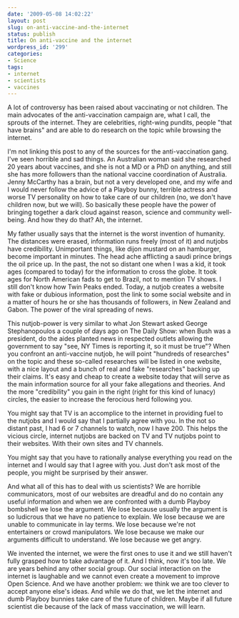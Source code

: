 ```yaml
---
date: '2009-05-08 14:02:22'
layout: post
slug: on-anti-vaccine-and-the-internet
status: publish
title: On anti-vaccine and the internet
wordpress_id: '299'
categories:
- Science
tags:
- internet
- scientists
- vaccines
---
```


A lot of controversy has been raised about vaccinating or not children. The main advocates of the anti-vaccination campaign are, what I call, the sprouts of the internet. They are celebrities, right-wing pundits, people "that have brains" and are able to do research on the topic while browsing the internet. 

I'm not linking this post to any of the sources for the anti-vaccination gang. I've seen horrible and sad things. An Australian woman said she researched 20 years about vaccines, and she is not a MD or a PhD on anything, and still she has more followers than the national vaccine coordination of Australia. Jenny McCarthy has a brain, but not a very developed one, and my wife and I would never follow the advice of a Playboy bunny, terrible actress and worse TV personality on how to take care of our children (no, we don't have children now, but we will). So basically these people have the power of bringing together a dark cloud against reason, science and community well-being. And how they do that? Ah, the internet.

My father usually says that the internet is the worst invention of humanity. The distances were erased, information runs freely (most of it) and nutjobs have credibility. Unimportant things, like dijon mustard on an hamburger, become important in minutes. The head ache afflicting a saudi prince brings the oil price up. In the past, the not so distant one when I was a kid, it took ages (compared to today) for the information to cross the globe. It took ages for North American fads to get to Brazil, not to mention TV shows. I still don't know how Twin Peaks ended. Today, a nutjob creates a website with fake or dubious information, post the link to some social website and in a matter of hours he or she has thousands of followers, in New Zealand and Gabon. The power of the viral spreading of news.

This nutjob-power is very similar to what Jon Stewart asked George Stephanopoulos a couple of days ago on The Daily Show: when Bush was a president, do the aides planted news in respected outlets allowing the government to say "see, NY Times is reporting it, so it must be true"? When you confront an anti-vaccine nutjob, he will point "hundreds of researches" on the topic and these so-called researches will be listed in one website, with a nice layout and a bunch of real and fake "researches" backing up their claims. It's easy and cheap to create a website today that will serve as the main information source for all your fake allegations and theories. And the more "credibility" you gain in the right (right for this kind of lunacy) circles, the easier to increase the ferocious herd following you. 

You might say that TV is an accomplice to the internet in providing fuel to the nutjobs and I would say that I partially agree with you. In the not so distant past, I had 6 or 7 channels to watch, now I have 200. This helps the vicious circle,  internet nutjobs are backed on TV and TV nutjobs point to their websites. With their own sites and TV channels.

You might say that you have to rationally analyse everything you read on the internet and I would say that I agree with you. Just don't ask most of the people, you might be surprised by their answer.

And what all of this has to deal with us scientists? We are horrible communicators, most of our websites are dreadful and do no contain any useful information and when we are confronted with a dumb Playboy bombshell we lose the argument. We lose because usually the argument is so ludicrous that we have no patience to explain. We lose because we are unable to communicate in lay terms. We lose because we're not entertainers or crowd manipulators. We lose because we make our arguments difficult to understand. We lose because we get angry.

We invented the internet, we were the first ones to use it and we still haven't fully grasped how to take advantage of it. And I think, now it's too late. We are years behind any other social group. Our social interaction on the internet is laughable and we cannot even create a movement to improve Open Science. And we have another problem: we think we are too clever to accept anyone else's ideas. And while we do that, we let the internet and dumb Playboy bunnies take care of the future of children. Maybe if all future scientist die because of the lack of mass vaccination, we will learn.





